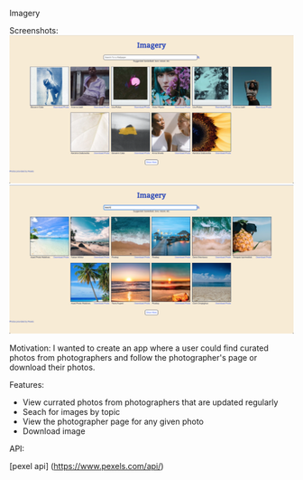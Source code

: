 Imagery

Screenshots:
![screenshot for app](images/screenshot1.png)
![screenshot for app](images/screenshot2.png)

Motivation: 
I wanted to create an app where a user could find curated photos from photographers and follow the photographer's page or download their photos.

Features:

* View currated photos from photographers that are updated regularly
* Seach for images by topic
* View the photographer page for any given photo
* Download image

API:

[pexel api] (https://www.pexels.com/api/)
